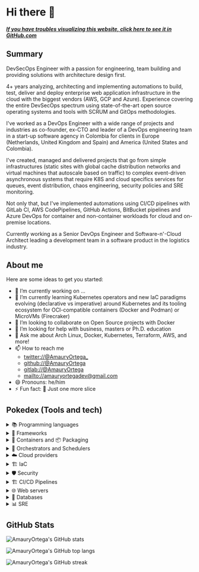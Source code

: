 # Hi there 👋

#### _[If you have troubles visualizing this website, click here to see it in GitHub.com](https://github.com/AmauryOrtega)_

## Summary

DevSecOps Engineer with a passion for engineering, team building and providing solutions with architecture design first.

4+ years analyzing, architecting and implementing automations to build, test, deliver and deploy enterprise web application infrastructure in the cloud with the biggest vendors (AWS, GCP and Azure). Experience covering the entire DevSecOps spectrum using state-of-the-art open source operating systems and tools with SCRUM and GitOps methodologies.

I've worked as a DevOps Engineer with a wide range of projects and industries as co-founder, ex-CTO and leader of a DevOps engineering team in a start-up software agency in Colombia for clients in Europe (Netherlands, United Kingdom and Spain) and America (United States and Colombia). 

I've created, managed and delivered projects that go from simple infrastructures (static sites with global cache distribution networks and virtual machines that autoscale based on traffic) to complex event-driven asynchronous systems that require K8S and cloud specifics services for queues, event distribution, chaos engineering, security policies and SRE monitoring.

Not only that, but I've implemented automations using CI/CD pipelines with GitLab CI, AWS CodePipelines, GitHub Actions, BitBucket pipelines and Azure DevOps for container and non-container workloads for cloud and on-premise locations.

Currently working as a Senior DevOps Engineer and Software-n'-Cloud Architect leading a development team in a software product in the logistics industry.

## About me

Here are some ideas to get you started:

- 🔭 I’m currently working on ...
- 🌱 I’m currently learning Kubernetes operators and new IaC paradigms evolving (declarative vs imperative) around Kubernetes and its tooling ecosystem for OCI-compatible containers (Docker and Podman) or MicroVMs (Firecraker)
- 👯 I’m looking to collaborate on Open Source projects with Docker
- 🤔 I’m looking for help with business, masters or Ph.D. education
- 💬 Ask me about Arch Linux, Docker, Kubernetes, Terraform, AWS, and more!
- 📫 How to reach me
  - [twitter://@AmauryOrtega_](https://twitter.com/AmauryOrtega_)
  - [github://@AmauryOrtega](https://github.com/AmauryOrtega)
  - [gitlab://@AmauryOrtega](https://gitlab.com/AmauryOrtega)
  - [mailto://amauryortegadev@gmail.com](mailto:amauryortegadev@gmail.com)
- 😄 Pronouns: he/him
- ⚡ Fun fact: 🍕 Just one more slice

## Pokedex (Tools and tech)

<details>
  <summary>📚 Programming languages</summary>

  - 📘 Python 3
  - 📒 Shell scripting (sh, bash and zsh)
  - 📙 Java
  - 📗 PHP
  - 📓 JavaScript and Typescript for NodeJS
  - 📕 C/C++
</details>
<details>
  <summary>🎒 Frameworks</summary>

  - 📘 Django and Flask
  - 📙 Spring boot and Quarkus
  - 📗 Laravel
  - 📕 Qt and Arduino with PlatformIO
</details>
<details>
  <summary>🐳 Containers and 📦 Packaging</summary>

  - 🐳 Docker
  - 📦 Helm chart
  - 📦 Vagrant
  - 📦 Supervisord
  - 📦 SystemD
</details>
<details>
  <summary>🐙 Orchestrators and Schedulers</summary>

  - 🐙 Docker compose
  - 🐙 Kubernetes
  - 🐙 AWS ECS
  - 🐙 Docker swarm
</details>
<details>
  <summary>☁️ Cloud providers</summary>

  - ☁️ AWS ([AWS Certified Cloud practicioner](https://www.credly.com/badges/ca97e4b3-ff86-4229-b922-8e1783ec0230))
  - ☁️ GCP
  - ☁️ Azure
  - ☁️ DigitalOcean
  - ☁️ Cloudways
  - ☁️ Cloudflare R2 and Images
  - ☁️ Cloudflare, GitHub and GitLab pages
  - ☁️ Heroku
  - ☁️ Vercel
  - ☁️ Netlify
  - ☁️ Vultr
  - ☁️ Linode
  - ☁️ Fly.io
</details>
<details>
  <summary>🏗 IaC</summary>

  - 🏗 Terraform ([Hashicorp Certified: Terraform associate](https://www.credly.com/badges/233705e0-4e62-40ea-b4df-a56b148dc2bf))
    - 🏗 Terraform Cloud
    - 🏗 Infracost
  - 🏗 AWS CDK with 📓 JavaScript and 📘 Python 3
</details>
<details>
  <summary>🛡 Security</summary>

  - 🏗 Terraform
    - 🛡 Trivy
    - 🛡 TFSec
  - 🐳 Docker
    - 🛡 Hadolint
    - 🛡 Dockerlint
  - 🛡 Snyk
  - 🛡 SonarQube
</details>
<details>
  <summary>🏗 CI/CD Pipelines</summary>

  - 🏗 GitLab CI
  - 🏗 AWS CodePipeline
  - 🏗 ArgoCD
  - 🏗 BitBucket Pipelines
  - 🏗 Jenkins
  - 🏗 GitHub Actions
  - 🏗 Travis CI
  - 🏗 CircleCI
</details>
<details>
  <summary>🌐 Web servers</summary>

  - 🌐 NGINX
  - 🌐 Apache HTTP Server
</details>
<details>
  <summary>💾 Databases</summary>

  - 💾 MySQL
  - 💾 MariaDB
  - 💾 PostgreSQL
  - 💾 SQL Server
  - 💾 AWS Aurora
  - 💾 MongoDB with/witout MongoDB Atlas
  - 💾 AWS DocumentDB
  - 💾 Redis
  - 💾 SQLite with/without Fly.io
</details>
<details>
  <summary>📊 SRE</summary>

  - 📊 Prometheus
  - 📊 Grafana
  - 📊 Grafana alerts
  - 📊 AWS CloudWatch
</details>

## GitHub Stats

![AmauryOrtega's GitHub stats](https://github-readme-stats.vercel.app/api?username=AmauryOrtega&show_icons=true&count_private=true)

![AmauryOrtega's GitHub top langs](https://github-readme-stats.vercel.app/api/top-langs/?username=AmauryOrtega&layout=compact&theme=dar&langs_count=10&hide=html,css)

![AmauryOrtega's GitHub streak](https://github-readme-streak-stats.herokuapp.com/?user=AmauryOrtega)
